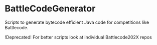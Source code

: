 # BattleCodeGenerator
Scripts to generate bytecode efficient Java code for competitions like Battlecode.

!Deprecated!
For better scripts look at individual Battlecode202X repos

